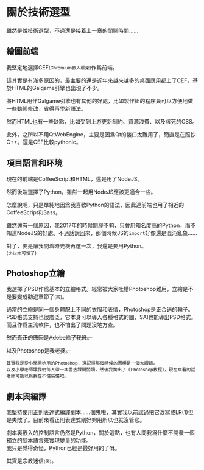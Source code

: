 # 關於技術選型

雖然是說技術選型，不過還是接着上一章的閒聊時間……

## 繪圖前端

我堅定地選擇CEF<small>(Chromium嵌入框架)</small>作爲前端。

這其實是有滿多原因的，最主要的還是近年來越來越多的桌面應用都上了CEF，基於HTML的Galgame引擎也出現了不少。

將HTML用作Galgame引擎也有其他的好處，比如製作組的程序員可以方便地做一些動態修改，省得再學新語法。

然而HTML也有一些缺點，比如受到上游更新制約、資源浪費、以及該死的CSS。

此外，之所以不用QtWebEngine，主要是因爲Qt的接口太難用了，簡直是在照抄C++。還是CEF比較pythonic。

## 項目語言和环境

現在的前端是CoffeeScript和HTML，還是用了NodeJS。

然而後端選擇了Python，雖然一起用NodeJS應該更適合一些。

怎麼說呢，只是單純地因爲我喜歡Python的語法，因此連前端也用了相近的CoffeeScript和Sass。

雖然還有一個原因，我2017年的時候閱歷不夠，只會用知名度高的Python，而不知道NodeJS的好處。不過話說回來，那個時候JS的`import`好像還是混沌亂象…… 

對了，要是讓我開着時光機再選一次，我還是要用Python。  
<small>(`this`太可怕了)</small>

## Photoshop立繪

我選擇了PSD作爲基本的立繪格式。經常被大家吐槽Photoshop難用，立繪是不是要變成勸退章節了<small>(笑)</small>。

通常的立繪是同一個身體配上不同的衣服和表情，Photoshop是正合適的輪子。PSD格式支持也很廣泛，它本身可以導入各種格式的圖，SAI也能導出PSD格式。而且作爲主流軟件，也不怕出了問題沒地方查。

<del>然而真正的原因是Adobe給了我錢。</del>

<del>以及Photoshop是我老婆。</del>

<small>其實我是從小學開始用的Photoshop，還記得那個時候的圖標是一個大眼睛。  
以及小學老師讓我們每人帶一本書去課間閱讀，然後我掏出了《Photoshop教程》，現在來看的話老師可能以爲我在不懂裝懂吧。</small>

## 劇本與編譯

我堅持使用正則表達式編譯劇本……個鬼啦，其實我以前試過把它改寫成LR(1)但是失敗了。目前來看正則表達式剛好夠用所以也就沒管它。

劇本裏嵌入的控制語言仍然是Python，關於這點，也有人問我爲什麼不開發一個獨立的腳本語言來實現變量的功能。  
我只是覺得奇怪，Python已經是最好用的了呀。

其實是宗教迷信<small>(笑)</small>。

